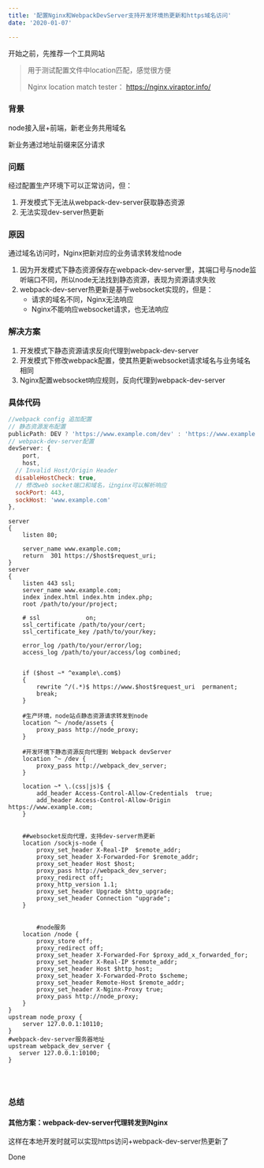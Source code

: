 ```yaml
---
title: '配置Nginx和WebpackDevServer支持开发环境热更新和https域名访问'
date: '2020-01-07'

---
```


开始之前，先推荐一个工具网站

> 用于测试配置文件中location匹配，感觉很方便
>
> Nginx location match tester： https://nginx.viraptor.info/

### 背景

node接入层+前端，新老业务共用域名

新业务通过地址前缀来区分请求



### 问题

经过配置生产环境下可以正常访问，但：

1. 开发模式下无法从webpack-dev-server获取静态资源
2. 无法实现dev-server热更新



### 原因

通过域名访问时，Nginx把新对应的业务请求转发给node

1. 因为开发模式下静态资源保存在webpack-dev-server里，其端口号与node监听端口不同，所以node无法找到静态资源，表现为资源请求失败
2. webpack-dev-server热更新是基于websocket实现的，但是：
   - 请求的域名不同，Nginx无法响应
   - Nginx不能响应websocket请求，也无法响应



### 解决方案

1. 开发模式下静态资源请求反向代理到webpack-dev-server
2. 开发模式下修改webpack配置，使其热更新websocket请求域名与业务域名相同
3. Nginx配置websocket响应规则，反向代理到webpack-dev-server



### 具体代码

```javascript
//webpack config 追加配置
// 静态资源发布配置
publicPath: DEV ? 'https://www.example.com/dev' : 'https://www.example.com',
// webpack-dev-server配置
devServer: {
	port,
	host,
  // Invalid Host/Origin Header
  disableHostCheck: true,
  // 修改web socket端口和域名，让nginx可以解析响应
  sockPort: 443,
  sockHost: 'www.example.com'
},
```



```shell
server
{
    listen 80;

    server_name www.example.com;
    return  301 https://$host$request_uri;
}
server
{
    listen 443 ssl;
    server_name www.example.com;
    index index.html index.htm index.php;
    root /path/to/your/project;
	
	# ssl             on;
    ssl_certificate /path/to/your/cert;
    ssl_certificate_key /path/to/your/key;

    error_log /path/to/your/error/log;
    access_log /path/to/your/access/log combined;    


    if ($host ~* ^example\.com$)
    {
        rewrite ^/(.*)$ https://www.$host$request_uri  permanent;
        break;
    }
    
    #生产环境，node站点静态资源请求转发到node
    location ^~ /node/assets {
        proxy_pass http://node_proxy;
    }

    #开发环境下静态资源反向代理到 Webpack devServer
    location ^~ /dev {
        proxy_pass http://webpack_dev_server;
    }
		
    location ~* \.(css|js)$ {
	    add_header Access-Control-Allow-Credentials  true;
        add_header Access-Control-Allow-Origin https://www.example.com;
    }

    
    ##websocket反向代理，支持dev-server热更新
    location /sockjs-node {
        proxy_set_header X-Real-IP  $remote_addr;
        proxy_set_header X-Forwarded-For $remote_addr;
        proxy_set_header Host $host;
        proxy_pass http://webpack_dev_server;
        proxy_redirect off;
      	proxy_http_version 1.1;
        proxy_set_header Upgrade $http_upgrade;
        proxy_set_header Connection "upgrade";  
    }

    
		#node服务
    location /node {
        proxy_store off;
        proxy_redirect off;
        proxy_set_header X-Forwarded-For $proxy_add_x_forwarded_for;
        proxy_set_header X-Real-IP $remote_addr;
        proxy_set_header Host $http_host;
        proxy_set_header X-Forwarded-Proto $scheme;
        proxy_set_header Remote-Host $remote_addr;
        proxy_set_header X-Nginx-Proxy true;
        proxy_pass http://node_proxy;
    }
}
upstream node_proxy {
    server 127.0.0.1:10110;
}
#webpack-dev-server服务器地址
upstream webpack_dev_server {
   server 127.0.0.1:10100;
}




```



### 总结

#### 其他方案：webpack-dev-server代理转发到Nginx



这样在本地开发时就可以实现https访问+webpack-dev-server热更新了

Done

 
